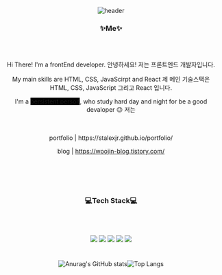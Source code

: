<div align="center">

![header](https://capsule-render.vercel.app/api?type=waving&color=0080ff&text=%20woojin%20%20&height=200&fontSize=90&fontColor=ffffff)
  
<h3>✨Me✨</h3>
<br>
<br>

Hi There! I'm a frontEnd developer. 안녕하세요! 저는 프론트엔드 개발자입니다.

My main skills are HTML, CSS, JavaScirpt and React 제 메인 기술스택은 HTML, CSS, JavaScript 그리고 React 입니다.

I'm a <span style="background-color:000">persistent person</span>, who study hard day and night for be a good devaloper 😉 저는 
<br>
<br>
<br>
<p style="color=blue">
portfolio | https://stalexjr.github.io/portfolio/       
  
blog | https://woojin-blog.tistory.com/
<p/>


#
<br>
<br>
  
<h3>💻Tech Stack💻</h3>
  
<br>
<br>
  
<img src="https://img.shields.io/badge/HTML5-E34F26?style=flat&logo=HTML5&logoColor=fFF"/> <img src="https://img.shields.io/badge/CSS3-1572b6?style=flat&logo=CSS3&logoColor=fFF"/> <img src="https://img.shields.io/badge/JavaScript-1f1f1f?style=flat&logo=JavaScript&logoColor=f7df1e"/> <img src="https://img.shields.io/badge/React-eee?style=flat&logo=React&logoColor=61dafb"/> <img src="https://img.shields.io/badge/Next.js-000?style=flat&logo=Next.js&logoColor=fff"/>
  
#

![Anurag's GitHub stats](https://github-readme-stats.vercel.app/api?username=stalexjr&show_icons=true&theme=react)![Top Langs](https://github-readme-stats.vercel.app/api/top-langs/?username=stalexjr&layout=compact&theme=react)


  
</div>
